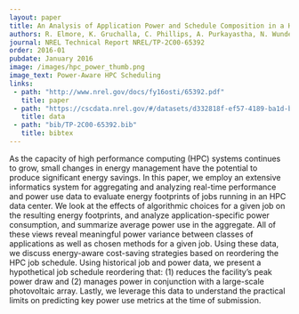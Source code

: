 ```yaml
---
layout: paper
title: An Analysis of Application Power and Schedule Composition in a High-Performance Computing Environment
authors: R. Elmore, K. Gruchalla, C. Phillips, A. Purkayastha, N. Wunder
journal: NREL Technical Report NREL/TP-2C00-65392
order: 2016-01
pubdate: January 2016 
image: /images/hpc_power_thumb.png
image_text: Power-Aware HPC Scheduling
links:
 - path: "http://www.nrel.gov/docs/fy16osti/65392.pdf"
   title: paper
 - path: "https://cscdata.nrel.gov/#/datasets/d332818f-ef57-4189-ba1d-beea291886eb"
   title: data
 - path: "bib/TP-2C00-65392.bib"
   title: bibtex
---
```

As the capacity of high performance computing (HPC) systems continues to grow, small changes in energy management have the potential to produce significant energy savings. In this paper, we employ an extensive informatics system for aggregating and analyzing real-time performance and power use data to evaluate energy footprints of jobs running in an HPC data center. We look at the effects of algorithmic choices for a given job on the resulting energy footprints, and analyze application-specific power consumption, and summarize average power use in the aggregate. All of these views reveal meaningful power variance between classes of applications as well as chosen methods for a given job.
Using these data, we discuss energy-aware cost-saving strategies based on reordering the HPC job schedule. Using historical job and power data, we present a hypothetical job schedule reordering that: (1) reduces the facility’s peak power draw and (2) manages power in conjunction with a large-scale photovoltaic array. Lastly, we leverage this data to understand the practical limits on predicting key power use metrics at the time of submission.
